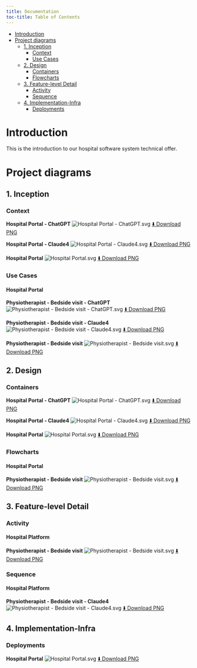 ```yaml
---
title: Documentation
toc-title: Table of Contents
---
```


- [Introduction](#introduction)
- [Project diagrams](#project-diagrams)
  - [1. Inception](#inception)
    - [Context](#context)
    - [Use Cases](#use-cases)
  - [2. Design](#design)
    - [Containers](#containers)
    - [Flowcharts](#flowcharts)
  - [3. Feature-level Detail](#feature-level-detail)
    - [Activity](#activity)
    - [Sequence](#sequence)
  - [4. Implementation-Infra](#implementation-infra)
    - [Deployments](#deployments)

# Introduction

This is the introduction to our hospital software system technical
offer.

# Project diagrams

## 1. Inception

### Context

**Hospital Portal - ChatGPT** ![Hospital Portal -
ChatGPT.svg](./diagrams/dist/1.%20Inception/Context/Hospital%20Portal%20-%20ChatGPT.svg)
[⬇️ Download
PNG](./diagrams/dist/1.%20Inception/Context/Hospital%20Portal%20-%20ChatGPT.png)

**Hospital Portal - Claude4** ![Hospital Portal -
Claude4.svg](./diagrams/dist/1.%20Inception/Context/Hospital%20Portal%20-%20Claude4.svg)
[⬇️ Download
PNG](./diagrams/dist/1.%20Inception/Context/Hospital%20Portal%20-%20Claude4.png)

**Hospital Portal** ![Hospital
Portal.svg](./diagrams/dist/1.%20Inception/Context/Hospital%20Portal.svg)
[⬇️ Download
PNG](./diagrams/dist/1.%20Inception/Context/Hospital%20Portal.png)

### Use Cases

#### Hospital Portal

**Physiotherapist - Bedside visit - ChatGPT** ![Physiotherapist -
Bedside visit -
ChatGPT.svg](./diagrams/dist/1.%20Inception/Use%20Cases/Hospital%20Portal/Physiotherapist%20-%20Bedside%20visit%20-%20ChatGPT.svg)
[⬇️ Download
PNG](./diagrams/dist/1.%20Inception/Use%20Cases/Hospital%20Portal/Physiotherapist%20-%20Bedside%20visit%20-%20ChatGPT.png)

**Physiotherapist - Bedside visit - Claude4** ![Physiotherapist -
Bedside visit -
Claude4.svg](./diagrams/dist/1.%20Inception/Use%20Cases/Hospital%20Portal/Physiotherapist%20-%20Bedside%20visit%20-%20Claude4.svg)
[⬇️ Download
PNG](./diagrams/dist/1.%20Inception/Use%20Cases/Hospital%20Portal/Physiotherapist%20-%20Bedside%20visit%20-%20Claude4.png)

**Physiotherapist - Bedside visit** ![Physiotherapist - Bedside
visit.svg](./diagrams/dist/1.%20Inception/Use%20Cases/Hospital%20Portal/Physiotherapist%20-%20Bedside%20visit.svg)
[⬇️ Download
PNG](./diagrams/dist/1.%20Inception/Use%20Cases/Hospital%20Portal/Physiotherapist%20-%20Bedside%20visit.png)

## 2. Design

### Containers

**Hospital Portal - ChatGPT** ![Hospital Portal -
ChatGPT.svg](./diagrams/dist/2.%20Design/Containers/Hospital%20Portal%20-%20ChatGPT.svg)
[⬇️ Download
PNG](./diagrams/dist/2.%20Design/Containers/Hospital%20Portal%20-%20ChatGPT.png)

**Hospital Portal - Claude4** ![Hospital Portal -
Claude4.svg](./diagrams/dist/2.%20Design/Containers/Hospital%20Portal%20-%20Claude4.svg)
[⬇️ Download
PNG](./diagrams/dist/2.%20Design/Containers/Hospital%20Portal%20-%20Claude4.png)

**Hospital Portal** ![Hospital
Portal.svg](./diagrams/dist/2.%20Design/Containers/Hospital%20Portal.svg)
[⬇️ Download
PNG](./diagrams/dist/2.%20Design/Containers/Hospital%20Portal.png)

### Flowcharts

#### Hospital Portal

**Physiotherapist - Bedside visit** ![Physiotherapist - Bedside
visit.svg](./diagrams/dist/2.%20Design/Flowcharts/Hospital%20Portal/Physiotherapist%20-%20Bedside%20visit.svg)
[⬇️ Download
PNG](./diagrams/dist/2.%20Design/Flowcharts/Hospital%20Portal/Physiotherapist%20-%20Bedside%20visit.png)

## 3. Feature-level Detail

### Activity

#### Hospital Platform

**Physiotherapist - Bedside visit** ![Physiotherapist - Bedside
visit.svg](./diagrams/dist/3.%20Feature-level%20Detail/Activity/Hospital%20Platform/Physiotherapist%20-%20Bedside%20visit.svg)
[⬇️ Download
PNG](./diagrams/dist/3.%20Feature-level%20Detail/Activity/Hospital%20Platform/Physiotherapist%20-%20Bedside%20visit.png)

### Sequence

#### Hospital Platform

**Physiotherapist - Bedside visit - Claude4** ![Physiotherapist -
Bedside visit -
Claude4.svg](./diagrams/dist/3.%20Feature-level%20Detail/Sequence/Hospital%20Platform/Physiotherapist%20-%20Bedside%20visit%20-%20Claude4.svg)
[⬇️ Download
PNG](./diagrams/dist/3.%20Feature-level%20Detail/Sequence/Hospital%20Platform/Physiotherapist%20-%20Bedside%20visit%20-%20Claude4.png)

## 4. Implementation-Infra

### Deployments

**Hospital Portal** ![Hospital
Portal.svg](./diagrams/dist/4.%20Implementation-Infra/Deployments/Hospital%20Portal.svg)
[⬇️ Download
PNG](./diagrams/dist/4.%20Implementation-Infra/Deployments/Hospital%20Portal.png)
